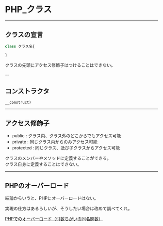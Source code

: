 # PHP_クラス

---

## クラスの宣言

``` php
class クラス名{

}
```

クラスの先頭にアクセス修飾子はつけることはできない。  

--

## コンストラクタ

`__construct)`  

---

## アクセス修飾子

- public    : クラス内、クラス外のどこからでもアクセス可能  
- private   : 同じクラス内からのみアクセス可能  
- protected : 同じクラス、及び子クラスからアクセス可能  

クラスのメンバーやメソッドに定義することができる。  
クラス自身に定義することはできない。  

---

## PHPのオーバーロード

結論からいうと、PHPにオーバーロードはない。  

実現の仕方はあるらしいが、そうしたい場合は改めて調べてくれ。  

[PHPでのオーバーロード（引数ちがいの同名関数）](https://qiita.com/yasumodev/items/cf3da2a2f5547358e780)  
